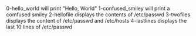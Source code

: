 0-hello_world will print "Hello, World"
1-confused_smiley will print a comfused smiley
2-hellofile displays the contents of /etc/passwd
3-twofiles displays the content of /etc/passwd and /etc/hosts
4-lastlines displays the last 10 lines of /etc/passwd	
